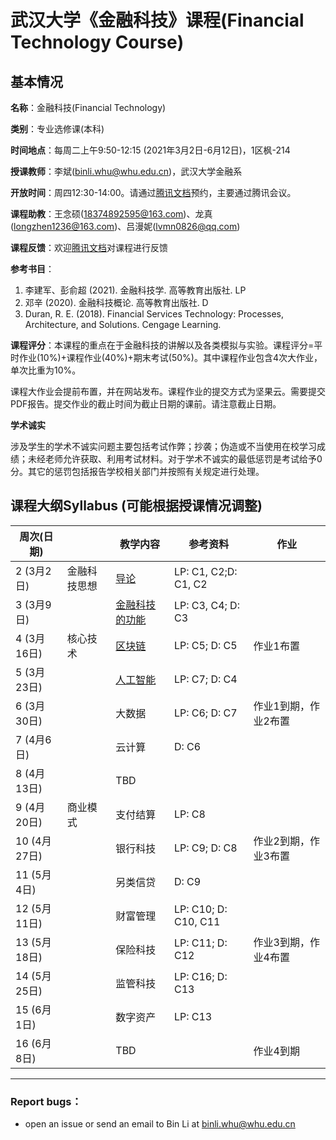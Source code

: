 # 武汉大学《金融科技》课程(Financial Technology Course)

## 基本情况

**名称**：金融科技(Financial Technology)

**类别**：专业选修课(本科)

**时间地点**：每周二上午9:50-12:15 (2021年3月2日-6月12日)，1区枫-214

**授课教师**：李斌(binli.whu@whu.edu.cn)，武汉大学金融系

**开放时间**：周四12:30-14:00。请通过[腾讯文档](https://docs.qq.com/sheet/DU0lPV1dlYXZPU3Rx)预约，主要通过腾讯会议。

**课程助教**：王念硕(18374892595@163.com)、龙真(longzhen1236@163.com)、吕漫妮(lvmn0826@qq.com)

**课程反馈**：欢迎[腾讯文档](https://docs.qq.com/form/page/DU0RxZHd6VE5ubFF1?_w_tencentdocx_form=1)对课程进行反馈

**参考书目**：

1. 李建军、彭俞超 (2021). 金融科技学. 高等教育出版社. LP
2. 邓辛 (2020). 金融科技概论. 高等教育出版社. D
3. Duran, R. E. (2018). Financial Services Technology: Processes, Architecture, and Solutions. Cengage Learning.


**课程评分**：本课程的重点在于金融科技的讲解以及各类模拟与实验。课程评分=平时作业(10%)+课程作业(40%)+期末考试(50%)。其中课程作业包含4次大作业，单次比重为10%。

​ 课程大作业会提前布置，并在网站发布。课程作业的提交方式为坚果云。需要提交PDF报告。提交作业的截止时间为截止日期的课前。请注意截止日期。

**学术诚实**

涉及学生的学术不诚实问题主要包括考试作弊；抄袭；伪造或不当使用在校学习成绩；未经老师允许获取、利用考试材料。对于学术不诚实的最低惩罚是考试给予0分。其它的惩罚包括报告学校相关部门并按照有关规定进行处理。

## 课程大纲Syllabus (可能根据授课情况调整)


| 周次(日期)   |              | 教学内容       | 参考资料             | 作业                 |
| ------------ | ------------ | -------------- | -------------------- | -------------------- |
| 2 (3月2日)   | 金融科技思想 | [导论](2021春季/01-导论.pdf)           | LP: C1, C2;D: C1, C2 |                      |
| 3 (3月9日)   |              | [金融科技的功能](2021春季/02-金融科技的功能理论) | LP: C3, C4; D: C3    |                      |
| 4 (3月16日)  | 核心技术     | [区块链](2021春季/03-区块链)         | LP: C5; D: C5        | 作业1布置            |
| 5 (3月23日)  |              | [人工智能](2021春季/04-人工智能)       | LP: C7; D: C4        |                      |
| 6 (3月30日)  |              | 大数据         | LP: C6; D: C7        | 作业1到期，作业2布置 |
| 7 (4月6日)   |              | 云计算         | D: C6                |                      |
| 8  (4月13日) |              | TBD            |                      |                      |
| 9 (4月20日)  | 商业模式     | 支付结算       | LP: C8               |                      |
| 10 (4月27日) |              | 银行科技       | LP: C9; D: C8        | 作业2到期，作业3布置 |
| 11 (5月4日)  |              | 另类信贷       | D: C9                |                      |
| 12 (5月11日) |              | 财富管理       | LP: C10; D: C10, C11 |                      |
| 13 (5月18日) |              | 保险科技       | LP: C11; D: C12      | 作业3到期，作业4布置 |
| 14 (5月25日) |              | 监管科技       | LP: C16; D: C13      |                      |
| 15 (6月1日)  |              | 数字资产       | LP: C13              |                      |
| 16  (6月8日) |              | TBD            |                      | 作业4到期            |


---

### Report bugs：

* open an issue or send an email to Bin Li at binli.whu@whu.edu.cn
